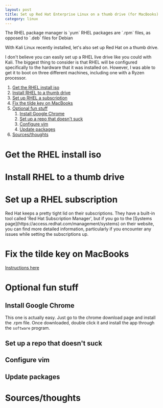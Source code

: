 ```yaml
---
layout: post
title: Set up Red Hat Enterprise Linux on a thumb drive (for MacBooks)
category: linux
---
```


<div markdown="1" class="alert alert-info" role="alert">
The RHEL package manager is `yum`  
RHEL packages are `.rpm` files, as opposed to `.deb` files for Debian
</div>

With Kali Linux recently installed, let's also set up Red Hat on a thumb drive.
<div markdown="1" class="alert alert-danger" role="alert">
I don't believe you can easily set up a RHEL live drive like you could with Kali.
The biggest thing to consider is that RHEL will be configured specifically to
the hardware that it was installed on. However, I was able to get it to boot on
three different machines, including one with a Ryzen processor.
</div>

1. [Get the RHEL install iso](#get-the-rhel-install-iso)
2. [Install RHEL to a thumb drive](#install-rhel-to-a-thumb-drive)
3. [Set up RHEL a subscription](#set-up-rhel-subscription)
4. [Fix the tilde key on MacBooks](#fix-the-tilde-key-on-macbooks)
6. [Optional fun stuff](#optional-fun-stuff)
    1. [Install Google Chrome](#install-google-chrome)
    2. [Set up a repo that doesn't suck](#set-up-a-repo-that-doesn't-suck)
    3. [Configure vim](#configure-vim)
    4. [Update packages](#update-packages)
7. [Sources/thoughts](#sources)

# Get the RHEL install iso

# Install RHEL to a thumb drive

# Set up a RHEL subscription
<div markdown="1" class="alert alert-info" role="alert">
Red Hat keeps a pretty tight lid on their subscriptions. They have a built-in
tool called 'Red Hat Subscription Manager', but if you go to the [Systems page](https://access.redhat.com/management/systems)
on their website, you can find more detailed information, particularly if you
encounter any issues while setting the subscriptions up.
</div>

# Fix the tilde key on MacBooks
[Instructions here](http://atodorov.org/blog/2015/04/29/rhel-7-repository-for-macbook-air/)

# Optional fun stuff

## Install Google Chrome
This one is actually easy. Just go to the chrome download page and install the
.rpm file. Once downloaded, double click it and install the app through the
`software` program.

## Set up a repo that doesn't suck

## Configure vim

## Update packages

# Sources/thoughts
